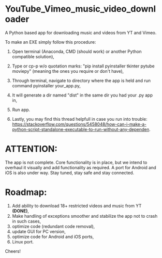 # YouTube_Vimeo_music_video_downloader
A Python based app for downloading music and videos from YT and Vimeo.

To make an EXE simply follow this procedure:

1. Open terminal (Anaconda, CMD (should work) or another Python compatible solution),
2. Type or cp-p w/o quotation marks: "pip install pyinstaller tkinter pytube moviepy" (meaning the ones you require or don't have),
3. Through terminal, navigate to directory where the app is held and run command pyinstaller your_app.py,
4. It will generate a dir named "dist" in the same dir you had your .py app in,
5. Run app.

6. Lastly, you may find this thread helpfull in case you run into trouble: https://stackoverflow.com/questions/5458048/how-can-i-make-a-python-script-standalone-executable-to-run-without-any-dependen.

# ATTENTION:

The app is not complete. Core functionality is in place, but we intend to overhaul it visually and add functionality as required. A port for Android and iOS is also under way. Stay tuned, stay safe and stay connected.

# Roadmap:

1. Add ability to download 18+ restricted videos and music from YT **(DONE)**,
2. Make handling of exceptions smoother and stabilize the app not to crash in such cases,
3. optimize code (redundant code removal),
4. update GUI for PC version,
5. optimize code for Android and iOS ports,
6. Linux port.

Cheers!
